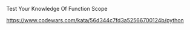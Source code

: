 Test Your Knowledge Of Function Scope

https://www.codewars.com/kata/56d344c7fd3a52566700124b/python